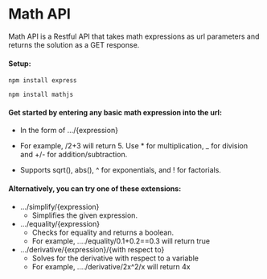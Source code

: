 # Math API

Math API is a Restful API that takes math expressions 
as url parameters and returns the solution as a GET response.

#### Setup:
```npm install express```

```npm install mathjs```

#### Get started by entering any basic math expression into the url:
- In the form of …/{expression}

- For example, /2+3 will return 5. Use * for multiplication, _ for division and +/- for addition/subtraction.

- Supports sqrt(), abs(), ^ for exponentials, and ! for factorials.

#### Alternatively, you can try one of these extensions:
- …/simplify/{expression}
  - Simplifies the given expression.
- …/equality/{expression}
  - Checks for equality and returns a boolean.
  - For example, …./equality/0.1+0.2==0.3 will return true
- …/derivative/{expression}/{with respect to}
  - Solves for the derivative with respect to a variable
  - For example, …./derivative/2x^2/x will return 4x

